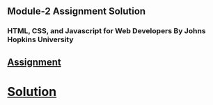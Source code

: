 ## Module-2 Assignment Solution

### HTML, CSS, and Javascript for Web Developers By Johns Hopkins University

## [Assignment](https://github.com/jhu-ep-coursera/fullstack-course4/blob/master/assignments/assignment2/Assignment-2.md)

# [Solution](https://mihirmisra.github.io/coursera-test/Assignments/Module-2/)
